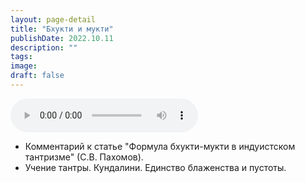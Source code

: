 ```yaml
---
layout: page-detail
title: "Бхукти и мукти"
publishDate: 2022.10.11
description: ""
tags:
image:
draft: false
---
```


<audio title="2022.10.11 - Бхукти и мукти.mp3" src="https://filer-api.advayta.org/v1.0/public/files/75698" controls=""></audio>

* Комментарий к статье "Формула бхукти-мукти в индуистском тантризме" (С.В. Пахомов).
* Учение тантры. Кундалини. Единство блаженства и пустоты.

  
